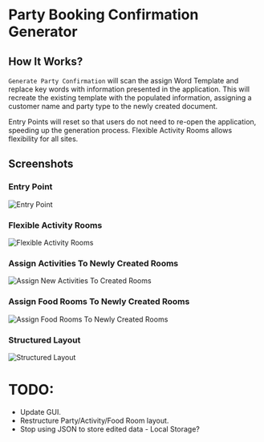 # Party Booking Confirmation Generator

## How It Works?

`Generate Party Confirmation` will scan the assign Word Template and replace key words with information presented in the application. This will recreate the existing template with the populated information, assigning a customer name and party type to the newly created document.

Entry Points will reset so that users do not need to re-open the application, speeding up the generation process. Flexible Activity Rooms allows flexibility for all sites.

## Screenshots

### Entry Point

![Entry Point](Media/EntryPoint.png)

### Flexible Activity Rooms

![Flexible Activity Rooms](Media/ActivityRooms.png)

### Assign Activities To Newly Created Rooms

![Assign New Activities To Created Rooms](Media/SelectActivities.png)

### Assign Food Rooms To Newly Created Rooms

![Assign Food Rooms To Newly Created Rooms](Media/SelectFoodRooms.png)

### Structured Layout

![Structured Layout](Media/GUIStructure.png)

# TODO:

- Update GUI.
- Restructure Party/Activity/Food Room layout.
- Stop using JSON to store edited data - Local Storage?